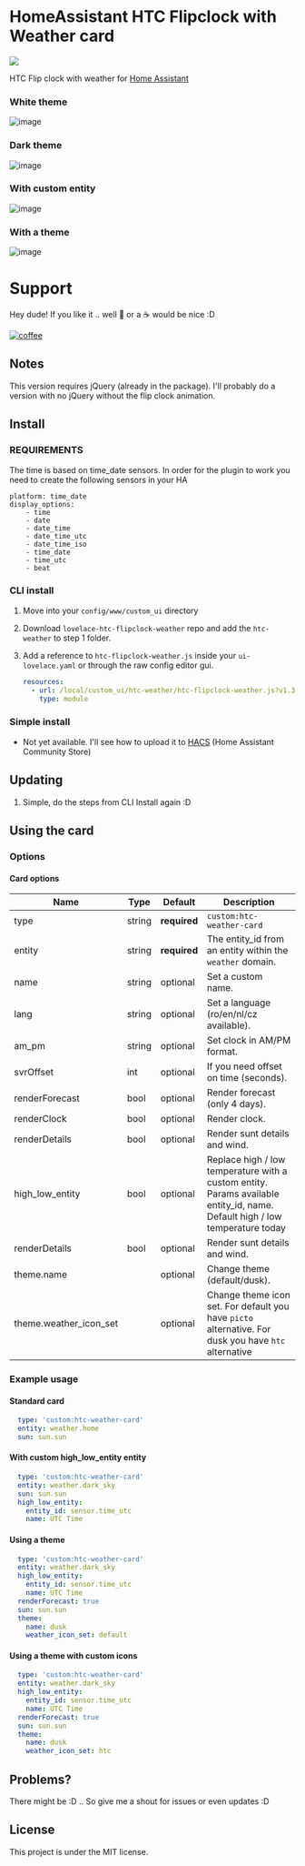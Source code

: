 # HomeAssistant HTC Flipclock with Weather card
[![](https://img.shields.io/github/release/ibBogdan/htc-hassio-weather-card.svg?style=flat-square)](https://github.com/ibBogdan/htc-hassio-weather-card/releases/latest)

HTC Flip clock with weather for [Home Assistant](https://github.com/home-assistant/home-assistant)

### White theme
![image](https://user-images.githubusercontent.com/12171894/78888654-bfba4880-7a6a-11ea-9248-31db9ed43255.png)
### Dark theme
![image](https://user-images.githubusercontent.com/12171894/78888854-2b9cb100-7a6b-11ea-908a-949fbc2dd867.png)
### With custom entity
![image](https://user-images.githubusercontent.com/12171894/78868363-7ad2e980-7a4b-11ea-8d70-e10dd342c715.png)
### With a theme
![image](https://user-images.githubusercontent.com/12171894/96269414-02894a00-0fd3-11eb-9d23-37402ad2de36.png)

# Support
Hey dude! If you like it .. well :beers: or a :coffee: would be nice :D

[![coffee](https://www.buymeacoffee.com/assets/img/custom_images/black_img.png)](https://www.buymeacoffee.com/fhc0C7A)

## Notes
This version requires jQuery (already in the package). I'll probably do a version with no jQuery without the flip clock animation. 

## Install

### REQUIREMENTS
The time is based on time_date sensors. In order for the plugin to work you need to create the following sensors in your HA
```
platform: time_date
display_options:
    - time
    - date
    - date_time
    - date_time_utc
    - date_time_iso
    - time_date
    - time_utc
    - beat
```

### CLI install

1. Move into your `config/www/custom_ui` directory

2. Download `lovelace-htc-flipclock-weather` repo and add the `htc-weather` to step 1 folder. 

3. Add a reference to `htc-flipclock-weather.js` inside your `ui-lovelace.yaml` or through the raw config editor gui.

    ```yaml
    resources:
      - url: /local/custom_ui/htc-weather/htc-flipclock-weather.js?v1.3.2
        type: module
    ```


### Simple install
* Not yet available. I'll see how to upload it to [HACS](https://github.com/custom-components/hacs) (Home Assistant Community Store)

## Updating
1. Simple, do the steps from CLI Install again :D

## Using the card

### Options

#### Card options
| Name | Type | Default | Description |
|------|------|---------|-------------|
| type | string | **required** | `custom:htc-weather-card`
| entity | string | **required** | The entity_id from an entity within the `weather` domain.
| name | string | optional | Set a custom name.
| lang | string | optional | Set a language (ro/en/nl/cz available).
| am_pm | string | optional | Set clock in AM/PM format.
| svrOffset | int | optional | If you need offset on time (seconds).
| renderForecast | bool | optional | Render forecast (only 4 days).
| renderClock | bool | optional | Render clock.
| renderDetails | bool | optional | Render sunt details and wind.
| high_low_entity | bool | optional | Replace high / low temperature with a custom entity. Params available entity_id, name. Default high / low temperature today
| renderDetails | bool | optional | Render sunt details and wind.
| theme.name |  | optional | Change theme (default/dusk).
| theme.weather_icon_set |  | optional | Change theme icon set. For default you have `picto` alternative. For dusk you have `htc` alternative

### Example usage

#### Standard card
```yaml
  type: 'custom:htc-weather-card'
  entity: weather.home
  sun: sun.sun
```
#### With custom high_low_entity entity
```yaml
  type: 'custom:htc-weather-card'
  entity: weather.dark_sky
  sun: sun.sun
  high_low_entity:
    entity_id: sensor.time_utc
    name: UTC Time
```
#### Using a theme
```yaml
  type: 'custom:htc-weather-card'
  entity: weather.dark_sky
  high_low_entity:
    entity_id: sensor.time_utc
    name: UTC Time
  renderForecast: true
  sun: sun.sun
  theme:
    name: dusk
    weather_icon_set: default
```
#### Using a theme with custom icons
```yaml
  type: 'custom:htc-weather-card'
  entity: weather.dark_sky
  high_low_entity:
    entity_id: sensor.time_utc
    name: UTC Time
  renderForecast: true
  sun: sun.sun
  theme:
    name: dusk
    weather_icon_set: htc
```
## Problems?
There might be :D .. So give me a shout for issues or even updates :D

## License
This project is under the MIT license.
